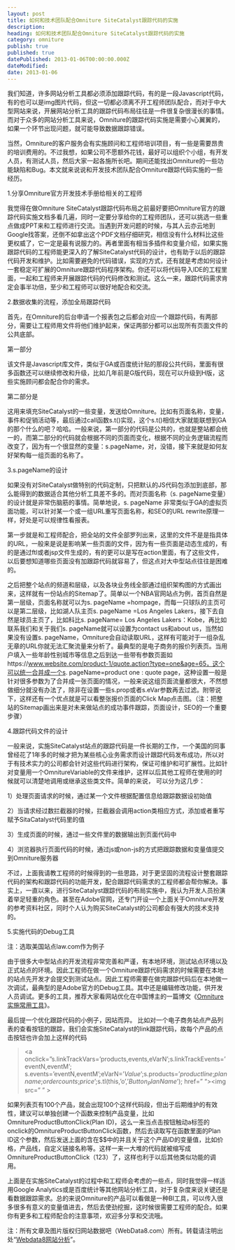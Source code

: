 ```yaml
---
layout: post
title: 如何和技术团队配合Omniture SiteCatalyst跟踪代码的实施
description:
heading: 如何和技术团队配合Omniture SiteCatalyst跟踪代码的实施
category: omniture
publish: true
published: true
datePublished: 2013-01-06T00:00:00.000Z
dateModified:
date: 2013-01-06
---
```


我们知道，许多网站分析工具都必须添加跟踪代码，有的是一段Javascript代码，有的也可以是img图片代码，但这一切都必须离不开工程师团队配合，而对于中大型网站来说，开展网站分析工具的跟踪代码布局往往是一件很复杂很漫长的事情。而对于众多的网站分析工具来说，Omniture的跟踪代码实施是需要小心翼翼的，如果一个环节出现问题，就可能导致数据跟踪错误。

当然，Omniture的客户服务会有实施顾问和工程师培训项目，有一些是需要昂贵的培训费用的。不过我想，如果公司不愿额外花钱，最好可以组织个小组，有开发人员，有测试人员，然后大家一起各施所长吧。期间还能找出Omniture的一些功能缺陷和Bug。本文就来说说和开发技术团队配合Omniture跟踪代码实施的一些经历。

1.分享Omniture官方开发技术手册给相关的工程师

我觉得在做Omniture SiteCatalyst跟踪代码布局之前最好要把Omniture官方的跟踪代码实施文档多看几遍，同时一定要分享给你的工程师团队，还可以挑选一些重点做成PPT来和工程师进行交流。当遇到开发问题的时候，与其人云亦云地到Google找答案，还倒不如拿出这个PDF文档仔细研究，相信没有什么材料比这些更权威了，它一定是最有说服力的。再者里面有相当多插件和变量介绍，如果实施跟踪代码的工程师能更深入的了解SiteCatalyst代码的设计，也有助于以后的跟踪代码开发和维护。比如需要避免的代码错误，实现的方式，还有就是考虑如何设计一套稳定可扩展的Omniture跟踪代码程序架构。你还可以将代码导入IDE的工程里面，一起和工程师来开展跟踪代码的代码修改和测试。这么一来，跟踪代码需求肯定会事半功倍，至少和工程师可以很好地配合和交流。

2.数据收集的流程，添加全局跟踪代码

首先，在Omniture的后台申请一个报表包之后都会对应一个跟踪代码，有两部分，需要让工程师用文件将他们维护起来，保证两部分都可以出现所有页面文件的公共底部。

第一部分

><script language=”JavaScript” type=”text/javascript” src=” /js/s_code_account.js”></script>

该文件是Javascript库文件，类似于GA或百度统计贴的那段公共代码，里面有很多函数还可以继续修改和升级，比如几年前是G版代码，现在可以升级到H版，这些实施顾问都会配合你的需求。

第二部分是

><script language=”JavaScript” type=”text/javascript”><!–s.pageName=””;s.eVar10=””;s.events=”,”;s.campaign=””;s.channel=””;var s_code=s.t();if(s_code)document.write(s_code)//–></script>

这用来填充SiteCatalyst的一些变量，发送给Omniture。比如有页面名称，变量，事件和促销活动等，最后通过call函数s.t()实现，这个s.t()相信大家就能联想到GA的那个什么的吧？哈哈。一般来说，第一部分的代码是公共的，也就是整站都会统一的，而第二部分的代码就会根据不同的页面而变化，根据不同的业务逻辑流程而改变了，因为有一个很显然的变量：s.pageName，对，没错，接下来就是如何友好架构每一组页面的名称了。

3.s.pageName的设计

如果没有对SiteCatalyst做特别的代码定制，只把默认的JS代码包添加到底部，那么能得到的数据适合其他分析工具差不多的。而对页面名称（s. pageName变量）的设计就是非常伤脑筋的事情。简单地说，s. pageName 非常类似于GA的虚拟页面功能，可以针对某一个或一组URL重写页面名称，和SEO的URL rewrite原理一样，好处是可以规律性看报表。

第一步就是和工程师配合，把全站的文件全部罗列出来，这里的文件不是是指具体的URL，一般来是说是影响某一些页面的文件，因为有一些页面是动态生成的，有的是通过ftl或者jsp文件生成的，有的更可以是写在action里面，有了这些文件，以后要想知道哪些页面没有加跟踪代码就容易了，但这点对大中型站点往往是困难的。

之后把整个站点的频道和层级，以及各块业务线全部通过组织架构图的方式画出来，这样就有一份站点的Sitemap了。简单以一个NBA官网站点为例，首页自然是第一层级，页面名称就可以为s. pageName =hompage，而每一只球队的主页可以是第二层级，比如湖人队主页s. pageName =Los Angeles Lakers，接下去自然是球员主页了，比如科比s. pageName= Los Angeles Lakers：Kobe，再比如联系我们和关于我们s. pageName就可以设置为contact us和about us，当然如果没有设置s. pageName，Omniture会自动读取URL，这样有可能对于一组杂乱无章的URL你就无法汇聚流量来分析了。最典型的是电子商务的报价列表页。当用户填入一些年龄性别城市等信息之后到达一些带有参数页面如https://www.website.com/product-1/quote.action?type=one&age=65，这个可以统一合并成一个s. pageName=product one : quote page，这种设置一般是针对很多参数为了合并成一张页面的情况，一般来说这组页面流量都很大，不然想做细分就没有办法了，除非在设置一些s.prop或者s.eVar参数再去过滤。附带说下，这样还有一个优点就是可以看整张报价页面的Click Map点击图。（注：把整站的Sitemap画出来是对未来做站点的成功事件跟踪，页面设计，SEO的一个重要步骤）

4.跟踪代码文件的设计

一般来说，实施SiteCatalyst站点的跟踪代码是一件长期的工作，一个美国的同事曾经花了1年多的时候才把为某些核心业务需求而设计跟踪代码发布成功，所以对于有技术实力的公司都会针对这些代码进行架构，保证可维护和可扩展性。比如针对变量用一个OmnitureVariable的文件来维护，这样以后其他工程师在使用的时候就可以清楚地调用或继承这些类文件。简单的来说， 可以分为这几步：

1）处理页面请求的时候，通过某一个文件根据配置信息给跟踪数据设初始值

2）当请求经过数拦截器的时候，拦截器会调用action类相应方式，添加或者重写赋予SitaCatalyst代码里的值

3）生成页面的时候，通过一些文件里的数据输出到页面代码中

4）浏览器执行页面代码的时候，通过js或non-js的方式把跟踪数据和变量值提交到Omniture服务器

不过，上面我请教工程师的时候得到的一些思路，对于更坚固的流程设计整套跟踪代码的架构和跟踪代码的功能开发，配合跟踪代码需求的工程师都会帮你解决。事实上，一直以来，进行SiteCatalyst跟踪代码的布局实施中，我认为开发人员扮演着举足轻重的角色。甚至在Adobe官网，还专门开设一个上面关于Omniture开发的参考资料社区，同时个人认为购买SiteCatalyst的公司都会有强大的技术支持的。

5.实施代码的Debug工具

<amp-img src="/assets/img/post/debug.png" width="573" height="359"></amp-img>

注：选取美国站点law.com作为例子

由于很多大中型站点的开发流程非常完善和严谨，有本地环境，测试站点环境以及正式站点的环境。因此工程师在做一个Omniture跟踪代码需求的时候需要在本地的站点先开发才会提交到测试站点。因此工程师需要在做完跟踪代码后在本地做一次调试，最典型的是Adobe官方的Debug工具。其中还是编辑修改功能，供开发人员调试。更多的工具，推荐大家看网站优化在中国博主的一篇博文《<a href="http://www.chinaweboptimization.com/2011/07/omniture-tools/" target="_blank">Omniture实施常用工具</a>》。

最后提一个优化跟踪代码的小例子，因站而异。 比如对一个电子商务站点产品列表的查看按钮的跟踪，我们会实施SiteCatalyst的link跟踪代码，故每个产品的点击按钮也许会加上这样的代码

><a onclick=”s.linkTrackVars=’products,events,eVarN’;s.linkTrackEvents=’eventN,eventM’; s.events=’eventN,eventM’;eVarN=’$Value$’;s.products=’$product line$;$plan name$;$order counts$;$price$’;s.tl(this,’o’,’$Button_PlanName$’); href=” “><img src=” ” ></a>

如果列表页有100个产品，就会出现100个这样代码段，但出于后期维护的有效性，建议可以单独创建一个函数来控制产品变量，比如OmnitureProductButtonClick(Plan ID)，这么一来当点击按钮触动a标签的onclick的OmnitureProductButtonClick函数，然后去读取写在函数里面的Plan ID这个参数，然后发送上面的含在$$中的并且关于这个产品ID的变量值，比如价格，产品线，自定义链接名称等。这样一来一大堆的代码就被缩写成OmnitureProductButtonClick（123）了，这样也利于以后其他类似功能的调用。

上面是在实施SiteCatalyst的过程中和工程师会考虑的一些点，同时我觉得一样适用Google Analytics或是百度统计等其他网站分析工具，对于复杂度来说关键还是看数据跟踪需求。总的来说Omniture的产品可以看做是一种BI工具，可以传入很多很多有意义的变量值进去，然后去使劲挖掘，这时候很需要工程师的配合。如果你有更多和工程师配合的注意事项，欢迎多分享和交流哦。

注：所有文章及图片版权归网站数据吧（WebData8.com）所有。转载请注明出处“<a href="/">Webdata8网站分析</a>”。
